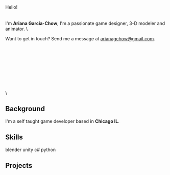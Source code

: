 \
\
\
\
Hello!
\
\
\
I'm **Ariana Garcia-Chow**; I'm a passionate game designer, 3-D modeler and animator.
\

Want to get in touch? Send me a  message at <u>arianagchow@gmail.com</u>.
\
\
\
\
\
\
\
\
\
\
\
## Background

I'm a self taught game developer based in **Chicago IL**.

## Skills
blender
unity
c#
python

## Projects



